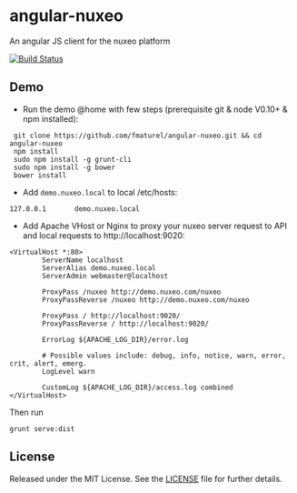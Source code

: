 # angular-nuxeo
An angular JS client for the nuxeo platform

[![Build Status](https://secure.travis-ci.org/fmaturel/angular-nuxeo.svg)](http:/travis-ci.org/fmaturel/angular-nuxeo)

## Demo

- Run the demo @home with few steps (prerequisite git & node V0.10+ & npm installed):

```
 git clone https://github.com/fmaturel/angular-nuxeo.git && cd angular-nuxeo
 npm install
 sudo npm install -g grunt-cli
 sudo npm install -g bower
 bower install
```

- Add `demo.nuxeo.local` to local /etc/hosts:
```
127.0.0.1       demo.nuxeo.local

```

- Add Apache VHost or Nginx to proxy your nuxeo server request to API and local requests to http://localhost:9020:
```
<VirtualHost *:80>
        ServerName localhost
        ServerAlias demo.nuxeo.local
        ServerAdmin webmaster@localhost

        ProxyPass /nuxeo http://demo.nuxeo.com/nuxeo
        ProxyPassReverse /nuxeo http://demo.nuxeo.com/nuxeo

        ProxyPass / http://localhost:9020/
        ProxyPassReverse / http://localhost:9020/

        ErrorLog ${APACHE_LOG_DIR}/error.log

        # Possible values include: debug, info, notice, warn, error, crit, alert, emerg.
        LogLevel warn

        CustomLog ${APACHE_LOG_DIR}/access.log combined
</VirtualHost>
```

Then run

`grunt serve:dist`

## License

Released under the MIT License. See the [LICENSE][license] file for further details.

[license]: https://github.com/fmaturel/angular-timelinejs3/blob/master/LICENSE